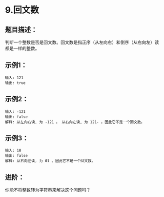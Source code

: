 9.回文数
===

题目描述：
---
判断一个整数是否是回文数。回文数是指正序（从左向右）和倒序（从右向左）读都是一样的整数。

示例1：
---
    输入: 121
    输出: true
示例2：
---
    输入: -121
    输出: false
    解释: 从左向右读, 为 -121 。 从右向左读, 为 121- 。因此它不是一个回文数。
示例3：
---
    输入: 10
    输出: false
    解释: 从右向左读, 为 01 。因此它不是一个回文数。
进阶：
---
你能不将整数转为字符串来解决这个问题吗？
